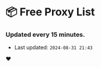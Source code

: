 # :package: Free Proxy List
### Updated every 15 minutes.

- Last updated: `2024-08-31 21:43`

:heart:
